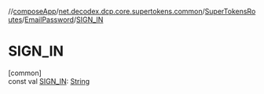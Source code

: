 //[composeApp](../../../../index.md)/[net.decodex.dcp.core.supertokens.common](../../index.md)/[SuperTokensRoutes](../index.md)/[EmailPassword](index.md)/[SIGN_IN](-s-i-g-n_-i-n.md)

# SIGN_IN

[common]\
const val [SIGN_IN](-s-i-g-n_-i-n.md): [String](https://kotlinlang.org/api/latest/jvm/stdlib/kotlin/-string/index.html)
